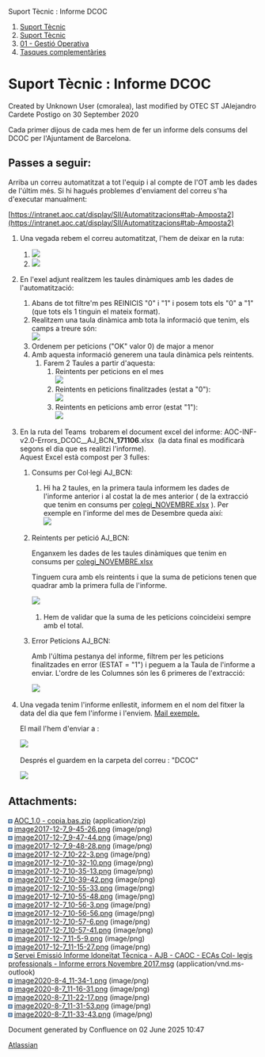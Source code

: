 Suport Tècnic : Informe DCOC  

1.  [Suport Tècnic](index.html)
2.  [Suport Tècnic](13893782.html)
3.  [01 - Gestió Operativa](26313391.html)
4.  [Tasques complementàries](26313409.html)

Suport Tècnic : Informe DCOC
============================

Created by Unknown User (cmoralea), last modified by OTEC ST JAlejandro Cardete Postigo on 30 September 2020

Cada primer dijous de cada mes hem de fer un informe dels consums del DCOC per l'Ajuntament de Barcelona.

Passes a seguir:
----------------

Arriba un correu automatitzat a tot l'equip i al compte de l'OT amb les dades de l'últim més. Si hi hagués problemes d'enviament del correu s'ha d'executar manualment:

[https://intranet.aoc.cat/display/SII/Automatitzacions#tab-Amposta2](https://intranet.aoc.cat/display/SII/Automatitzacions#tab-Amposta2)

1.  Una vegada rebem el correu automatitzat, l'hem de deixar en la ruta:
    1.  ![](attachments/26313486/41518470.png)
    2.  ![](attachments/26313486/41518469.png)
2.  En l'exel adjunt realitzem les taules dinàmiques amb les dades de l'automatització:
    1.  Abans de tot filtre'm pes REINICIS "0" i "1" i posem tots els "0" a "1" (que tots els 1 tinguin el mateix format). 
    2.  Realitzem una taula dinàmica amb tota la informació que tenim, els camps a treure són:  
        ![](attachments/26313486/26317666.png)
    3.  Ordenem per peticions ("OK" valor 0) de major a menor
    4.  Amb aquesta informació generem una taula dinàmica pels reintents.  
        1.  Farem 2 Taules a partir d'aquesta:
            1.  Reintents per peticions en el mes  
                ![](attachments/26313486/26317719.png)
            2.  Reintents en peticions finalitzades (estat a "0"):  
                ![](attachments/26313486/26317721.png)
            3.  Reintents en peticions amb error (estat "1"):  
                ![](attachments/26313486/26317717.png)  
                  
                  
                
3.  En la ruta del Teams  trobarem el document excel del informe: AOC-INF-v2.0-Errors\_DCOC\_\_AJ\_BCN\_**171106**.xlsx  (la data final es modificarà segons el dia que es realitzi l'informe).  
    Aquest Excel està compost per 3 fulles:
    1.  Consums per Col·legi AJ\_BCN:
        
        1.  Hi ha 2 taules, en la primera taula informem les dades de l'informe anterior i al costat la de mes anterior ( de la extracció que tenim en consums per [colegi\_NOVEMBRE.xlsx](https://confluence.aoc.cat/pages/viewpage.action?pageId=26313485#InformeDCOC-Consums) ). Per exemple en l'informe del mes de Desembre queda així:  
            ![](attachments/26313486/26317661.png)
    2.  Reintents per petició AJ\_BCN:
        
        Enganxem les dades de les taules dinàmiques que tenim en consums per [colegi\_NOVEMBRE.xlsx](https://confluence.aoc.cat/pages/viewpage.action?pageId=26313485#InformeDCOC-Consums)
        
        Tinguem cura amb els reintents i que la suma de peticions tenen que quadrar amb la primera fulla de l'informe.
        
        ![](attachments/26313486/26317716.png)
        
        1.  Hem de validar que la suma de les peticions coincideixi sempre amb el total.
            
    3.  Error Peticions AJ\_BCN:
        
        Amb l'última pestanya del informe, filtrem per les peticions finalitzades en error (ESTAT = "1") i peguem a la Taula de l'informe a enviar. L'ordre de les Columnes són les 6 primeres de l'extracció:
        
        ![](attachments/26313486/26317730.png)
        
4.  Una vegada tenim l'informe enllestit, informem en el nom del fitxer la data del dia que fem l'informe i l'enviem. [Mail exemple.](#)  
      
    
    El mail l'hem d'enviar a :
    
      
    
    ![](attachments/26313486/41518472.png)
    
      
    
    Després el guardem en la carpeta del correu : "DCOC"
    
    ![](attachments/26313486/41518473.png)
    

  

  

  

Attachments:
------------

![](images/icons/bullet_blue.gif) [AOC\_1.0 - copia.bas.zip](attachments/26313486/26317657.zip) (application/zip)  
![](images/icons/bullet_blue.gif) [image2017-12-7\_9-45-26.png](attachments/26313486/26317656.png) (image/png)  
![](images/icons/bullet_blue.gif) [image2017-12-7\_9-47-44.png](attachments/26313486/26317650.png) (image/png)  
![](images/icons/bullet_blue.gif) [image2017-12-7\_9-48-28.png](attachments/26313486/26317648.png) (image/png)  
![](images/icons/bullet_blue.gif) [image2017-12-7\_10-22-3.png](attachments/26313486/26317666.png) (image/png)  
![](images/icons/bullet_blue.gif) [image2017-12-7\_10-32-10.png](attachments/26313486/26317658.png) (image/png)  
![](images/icons/bullet_blue.gif) [image2017-12-7\_10-35-13.png](attachments/26313486/26317661.png) (image/png)  
![](images/icons/bullet_blue.gif) [image2017-12-7\_10-39-42.png](attachments/26313486/26317701.png) (image/png)  
![](images/icons/bullet_blue.gif) [image2017-12-7\_10-55-33.png](attachments/26313486/26317683.png) (image/png)  
![](images/icons/bullet_blue.gif) [image2017-12-7\_10-55-48.png](attachments/26313486/26317682.png) (image/png)  
![](images/icons/bullet_blue.gif) [image2017-12-7\_10-56-3.png](attachments/26313486/26317681.png) (image/png)  
![](images/icons/bullet_blue.gif) [image2017-12-7\_10-56-56.png](attachments/26313486/26317719.png) (image/png)  
![](images/icons/bullet_blue.gif) [image2017-12-7\_10-57-6.png](attachments/26313486/26317721.png) (image/png)  
![](images/icons/bullet_blue.gif) [image2017-12-7\_10-57-41.png](attachments/26313486/26317717.png) (image/png)  
![](images/icons/bullet_blue.gif) [image2017-12-7\_11-5-9.png](attachments/26313486/26317716.png) (image/png)  
![](images/icons/bullet_blue.gif) [image2017-12-7\_11-15-27.png](attachments/26313486/26317730.png) (image/png)  
![](images/icons/bullet_blue.gif) [Servei Emissió Informe Idoneïtat Tècnica - AJB - CAOC - ECAs Col- legis professionals - Informe errors Novembre 2017.msg](attachments/26313486/26317729.msg) (application/vnd.ms-outlook)  
![](images/icons/bullet_blue.gif) [image2020-8-4\_11-34-1.png](attachments/26313486/41518323.png) (image/png)  
![](images/icons/bullet_blue.gif) [image2020-8-7\_11-16-31.png](attachments/26313486/41518469.png) (image/png)  
![](images/icons/bullet_blue.gif) [image2020-8-7\_11-22-17.png](attachments/26313486/41518470.png) (image/png)  
![](images/icons/bullet_blue.gif) [image2020-8-7\_11-31-53.png](attachments/26313486/41518472.png) (image/png)  
![](images/icons/bullet_blue.gif) [image2020-8-7\_11-33-43.png](attachments/26313486/41518473.png) (image/png)  

Document generated by Confluence on 02 June 2025 10:47

[Atlassian](http://www.atlassian.com/)